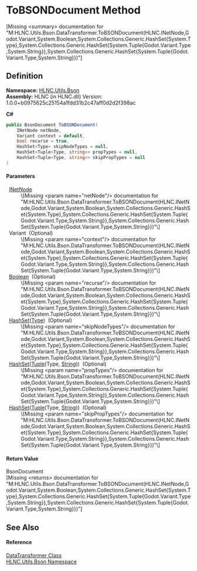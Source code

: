 # ToBSONDocument Method


\[Missing &lt;summary&gt; documentation for "M:HLNC.Utils.Bson.DataTransformer.ToBSONDocument(HLNC.INetNode,Godot.Variant,System.Boolean,System.Collections.Generic.HashSet{System.Type},System.Collections.Generic.HashSet{System.Tuple{Godot.Variant.Type,System.String}},System.Collections.Generic.HashSet{System.Tuple{Godot.Variant.Type,System.String}})"\]



## Definition
**Namespace:** <a href="N_HLNC_Utils_Bson">HLNC.Utils.Bson</a>  
**Assembly:** HLNC (in HLNC.dll) Version: 1.0.0+b0975625c25154a1fdd31b2c47aff0d2d2f398ac

**C#**
``` C#
public BsonDocument ToBSONDocument(
	INetNode netNode,
	Variant context = default,
	bool recurse = true,
	HashSet<Type> skipNodeTypes = null,
	HashSet<Tuple<Type, string>> propTypes = null,
	HashSet<Tuple<Type, string>> skipPropTypes = null
)
```



#### Parameters
<dl><dt>  <a href="T_HLNC_INetNode">INetNode</a></dt><dd>\[Missing &lt;param name="netNode"/&gt; documentation for "M:HLNC.Utils.Bson.DataTransformer.ToBSONDocument(HLNC.INetNode,Godot.Variant,System.Boolean,System.Collections.Generic.HashSet{System.Type},System.Collections.Generic.HashSet{System.Tuple{Godot.Variant.Type,System.String}},System.Collections.Generic.HashSet{System.Tuple{Godot.Variant.Type,System.String}})"\]</dd><dt>  Variant  (Optional)</dt><dd>\[Missing &lt;param name="context"/&gt; documentation for "M:HLNC.Utils.Bson.DataTransformer.ToBSONDocument(HLNC.INetNode,Godot.Variant,System.Boolean,System.Collections.Generic.HashSet{System.Type},System.Collections.Generic.HashSet{System.Tuple{Godot.Variant.Type,System.String}},System.Collections.Generic.HashSet{System.Tuple{Godot.Variant.Type,System.String}})"\]</dd><dt>  <a href="https://learn.microsoft.com/dotnet/api/system.boolean" target="_blank" rel="noopener noreferrer">Boolean</a>  (Optional)</dt><dd>\[Missing &lt;param name="recurse"/&gt; documentation for "M:HLNC.Utils.Bson.DataTransformer.ToBSONDocument(HLNC.INetNode,Godot.Variant,System.Boolean,System.Collections.Generic.HashSet{System.Type},System.Collections.Generic.HashSet{System.Tuple{Godot.Variant.Type,System.String}},System.Collections.Generic.HashSet{System.Tuple{Godot.Variant.Type,System.String}})"\]</dd><dt>  <a href="https://learn.microsoft.com/dotnet/api/system.collections.generic.hashset-1" target="_blank" rel="noopener noreferrer">HashSet</a>(<a href="https://learn.microsoft.com/dotnet/api/system.type" target="_blank" rel="noopener noreferrer">Type</a>)  (Optional)</dt><dd>\[Missing &lt;param name="skipNodeTypes"/&gt; documentation for "M:HLNC.Utils.Bson.DataTransformer.ToBSONDocument(HLNC.INetNode,Godot.Variant,System.Boolean,System.Collections.Generic.HashSet{System.Type},System.Collections.Generic.HashSet{System.Tuple{Godot.Variant.Type,System.String}},System.Collections.Generic.HashSet{System.Tuple{Godot.Variant.Type,System.String}})"\]</dd><dt>  <a href="https://learn.microsoft.com/dotnet/api/system.collections.generic.hashset-1" target="_blank" rel="noopener noreferrer">HashSet</a>(<a href="https://learn.microsoft.com/dotnet/api/system.tuple-2" target="_blank" rel="noopener noreferrer">Tuple</a>(Type, <a href="https://learn.microsoft.com/dotnet/api/system.string" target="_blank" rel="noopener noreferrer">String</a>))  (Optional)</dt><dd>\[Missing &lt;param name="propTypes"/&gt; documentation for "M:HLNC.Utils.Bson.DataTransformer.ToBSONDocument(HLNC.INetNode,Godot.Variant,System.Boolean,System.Collections.Generic.HashSet{System.Type},System.Collections.Generic.HashSet{System.Tuple{Godot.Variant.Type,System.String}},System.Collections.Generic.HashSet{System.Tuple{Godot.Variant.Type,System.String}})"\]</dd><dt>  <a href="https://learn.microsoft.com/dotnet/api/system.collections.generic.hashset-1" target="_blank" rel="noopener noreferrer">HashSet</a>(<a href="https://learn.microsoft.com/dotnet/api/system.tuple-2" target="_blank" rel="noopener noreferrer">Tuple</a>(Type, <a href="https://learn.microsoft.com/dotnet/api/system.string" target="_blank" rel="noopener noreferrer">String</a>))  (Optional)</dt><dd>\[Missing &lt;param name="skipPropTypes"/&gt; documentation for "M:HLNC.Utils.Bson.DataTransformer.ToBSONDocument(HLNC.INetNode,Godot.Variant,System.Boolean,System.Collections.Generic.HashSet{System.Type},System.Collections.Generic.HashSet{System.Tuple{Godot.Variant.Type,System.String}},System.Collections.Generic.HashSet{System.Tuple{Godot.Variant.Type,System.String}})"\]</dd></dl>

#### Return Value
BsonDocument  
\[Missing &lt;returns&gt; documentation for "M:HLNC.Utils.Bson.DataTransformer.ToBSONDocument(HLNC.INetNode,Godot.Variant,System.Boolean,System.Collections.Generic.HashSet{System.Type},System.Collections.Generic.HashSet{System.Tuple{Godot.Variant.Type,System.String}},System.Collections.Generic.HashSet{System.Tuple{Godot.Variant.Type,System.String}})"\]

## See Also


#### Reference
<a href="T_HLNC_Utils_Bson_DataTransformer">DataTransformer Class</a>  
<a href="N_HLNC_Utils_Bson">HLNC.Utils.Bson Namespace</a>  
